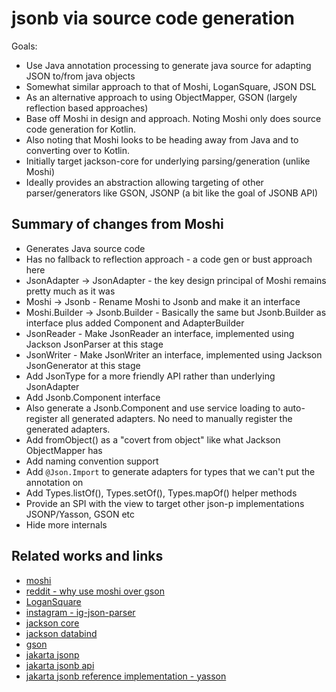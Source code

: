 # jsonb via source code generation

Goals:
- Use Java annotation processing to generate java source for adapting JSON to/from java objects
- Somewhat similar approach to that of Moshi, LoganSquare, JSON DSL
- As an alternative approach to using ObjectMapper, GSON (largely reflection based approaches)
- Base off Moshi in design and approach. Noting Moshi only does source code generation for Kotlin.
- Also noting that Moshi looks to be heading away from Java and to converting over to Kotlin.
- Initially target jackson-core for underlying parsing/generation (unlike Moshi)
- Ideally provides an abstraction allowing targeting of other parser/generators like GSON, JSONP (a bit like the goal of JSONB API)

## Summary of changes from Moshi
- Generates Java source code
- Has no fallback to reflection approach - a code gen or bust approach here
- JsonAdapter -> JsonAdapter - the key design principal of Moshi remains pretty much as it was
- Moshi -> Jsonb - Rename Moshi to Jsonb and make it an interface
- Moshi.Builder -> Jsonb.Builder - Basically the same but Jsonb.Builder as interface plus added Component and AdapterBuilder
- JsonReader - Make JsonReader an interface, implemented using Jackson JsonParser at this stage
- JsonWriter - Make JsonWriter an interface, implemented using Jackson JsonGenerator at this stage
- Add JsonType for a more friendly API rather than underlying JsonAdapter
- Add Jsonb.Component interface
- Also generate a Jsonb.Component and use service loading to auto-register all generated adapters. No need to manually register the generated adapters.
- Add fromObject() as a "covert from object" like what Jackson ObjectMapper has
- Add naming convention support
- Add `@Json.Import` to generate adapters for types that we can't put the annotation on
- Add Types.listOf(), Types.setOf(), Types.mapOf() helper methods
- Provide an SPI with the view to target other json-p implementations JSONP/Yasson, GSON etc
- Hide more internals


## Related works and links
- [moshi](https://github.com/square/moshi)
- [reddit - why use moshi over gson](https://www.reddit.com/r/androiddev/comments/684flw/why_use_moshi_over_gson/)
- [LoganSquare](https://github.com/bluelinelabs/LoganSquare)
- [instagram - ig-json-parser](https://github.com/Instagram/ig-json-parser)
- [jackson core](https://github.com/FasterXML/jackson-core)
- [jackson databind](https://github.com/FasterXML/jackson-databind)
- [gson](https://github.com/google/gson)
- [jakarta jsonp](https://github.com/eclipse-ee4j/jsonp)
- [jakarta jsonb api](https://github.com/eclipse-ee4j/jsonb-api)
- [jakarta jsonb reference implementation - yasson](https://github.com/eclipse-ee4j/yasson)

